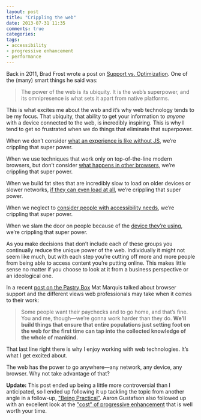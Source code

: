 ```yaml
---
layout: post
title: "Crippling the web"
date: 2013-07-31 11:35
comments: true
categories: 
tags: 
- accessibility
- progressive enhancement
- performance
---
```

Back in 2011, Brad Frost wrote a post on [Support vs. Optimization](http://bradfrostweb.com/blog/mobile/support-vs-optimization/). One of the (many) smart things he said was: 

> The power of the web is its ubiquity. It is the web’s superpower, and its omnipresence is what sets it apart from native platforms.

This is what excites me about the web and it’s why web technology tends to be my focus. That ubiquity, that ability to get your information to *anyone* with a device connected to the web, is incredibly inspiring. This is why I tend to get so frustrated when we do things that eliminate that superpower.

When we don’t consider [what an experience is like without JS](http://jakearchibald.com/2013/progressive-enhancement-still-important/), we’re crippling that super power.

When we use techniques that work only on top-of-the-line modern browsers, but don’t consider [what happens in other browsers](https://twitter.com/scottjehl/status/359737871726415872), we’re crippling that super power.

When we build fat sites that are incredibly slow to load on older devices or slower networks, [if they can even load at all](http://blog.chriszacharias.com/page-weight-matters), we’re crippling that super power.

When we neglect to [consider people with accessibility needs](http://webaim.org/intro/#opportunities), we’re crippling that super power.

When we slam the door on people because of the [device they’re using](http://wtfmobileweb.com/post/55664162804/microsoft-xbox-site-isnt-available-on-microsoft), we’re crippling that super power.

As you make decisions that don’t include each of these groups you continually reduce the unique power of the web. Individually it might not seem like much, but with each step you’re cutting off more and more people from being able to access content you’re putting online. This makes little sense no matter if you choose to look at it from a business perspective or an ideological one. 

In a recent [post on the Pastry Box](http://the-pastry-box-project.net/mat-marquis/2013-july-27/) Mat Marquis talked about browser support and the different views web professionals may take when it comes to their work:

> Some people want their paychecks and to go home, and that’s fine. You and me, though—we’re gonna work harder than they do. **We’ll build things that ensure that entire populations just setting foot on the web for the first time can tap into the collected knowledge of the whole of mankind.**

That last line right there is why I enjoy working with web technologies. It’s what I get excited about.

The web has the power to go anywhere—any network, any device, any browser. Why not take advantage of that?

**Update:** This post ended up being a little more controversial than I anticipated, so I ended up following it up tackling the topic from another angle in a follow-up, ["Being Practical"](http://timkadlec.com/2013/08/being-practical/). Aaron Gustafson also followed up with an excellent look at the ["cost" of progressive enhancement](http://blog.easy-designs.net/archives/the-true-cost-of-progressive-enhancement/) that is well worth your time.